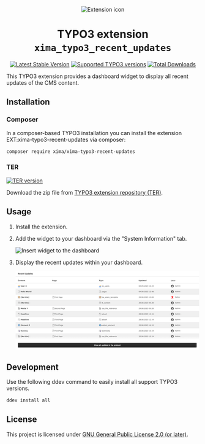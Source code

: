 <div align="center">

![Extension icon](Resources/Public/Icons/Extension.png)

# TYPO3 extension `xima_typo3_recent_updates`

[![Latest Stable Version](https://typo3-badges.dev/badge/xima_typo3_recent_updates/version/shields.svg)](https://packagist.org/packages/xima/xima-typo3-recent-updates)
[![Supported TYPO3 versions](https://badgen.net/badge/TYPO3/11%20&%2012%20&%2013/orange)](https://extensions.typo3.org/extension/xima_typo3_recent_updates)
[![Total Downloads](https://typo3-badges.dev/badge/xima_typo3_recent_updates/downloads/shields.svg)](https://extensions.typo3.org/extension/xima_typo3_recent_updates)

</div>

This TYPO3 extension provides a dashboard widget to display all recent updates of the CMS content.

## Installation

### Composer

In a composer-based TYPO3 installation you can install the extension EXT:xima-typo3-recent-updates via composer:

``` bash
composer require xima/xima-typo3-recent-updates
```

### TER

[![TER version](https://typo3-badges.dev/badge/xima_typo3_recent_updates/version/shields.svg)](https://extensions.typo3.org/extension/xima_typo3_recent_updates)

Download the zip file from [TYPO3 extension repository (TER)](https://extensions.typo3.org/extension/xima_typo3_recent_updates).

## Usage

1. Install the extension.
2. Add the widget to your dashboard via the "System Information" tab.

   ![Insert widget to the dashboard](Documentation/Images/insert-widget.png "Insert widget to the dashboard")
3. Display the recent updates within your dashboard.

   ![Show widget in the dashboard](Documentation/Images/widget-list.png "Show widget in the dashboard")

## Development

Use the following ddev command to easily install all support TYPO3 versions.

```bash
ddev install all
```

## License

This project is licensed
under [GNU General Public License 2.0 (or later)](LICENSE.md).